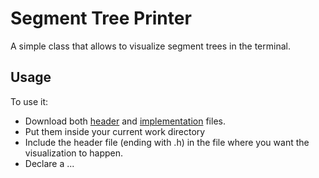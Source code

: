 # Segment Tree Printer
A simple class that allows to visualize segment trees in the terminal.

## Usage
To use it:
- Download both [header](print_segtree.h) and [implementation](print_segtree.cpp) files.
- Put them inside your current work directory
- Include the header file (ending with .h) in the file where you want the visualization to happen.
- Declare a ...
